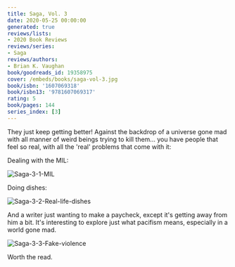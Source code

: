 ```yaml
---
title: Saga, Vol. 3
date: 2020-05-25 00:00:00
generated: true
reviews/lists:
- 2020 Book Reviews
reviews/series:
- Saga
reviews/authors:
- Brian K. Vaughan
book/goodreads_id: 19358975
cover: /embeds/books/saga-vol-3.jpg
book/isbn: '1607069318'
book/isbn13: '9781607069317'
rating: 5
book/pages: 144
series_index: [3]
---
```

They just keep getting better! Against the backdrop of a universe gone mad with all manner of weird beings trying to kill them... you have people that feel so real, with all the 'real' problems that come with it:  

Dealing with the MIL:  

<!--more-->

![Saga-3-1-MIL](/embeds/books/attachments/saga-3-1-mil.png)  

Doing dishes:  

![Saga-3-2-Real-life-dishes](/embeds/books/attachments/saga-3-2-real-life-dishes.png)  

And a writer just wanting to make a paycheck, except it's getting away from him a bit. It's interesting to explore just what pacifism means, especially in a world gone mad.  

![Saga-3-3-Fake-violence](/embeds/books/attachments/saga-3-3-fake-violence.png)  

Worth the read.